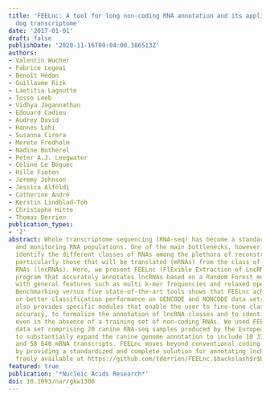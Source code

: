 ```yaml
---
title: 'FEELnc: A tool for long non-coding RNA annotation and its application to the
  dog transcriptome'
date: '2017-01-01'
draft: false
publishDate: '2020-11-16T09:04:00.386513Z'
authors:
- Valentin Wucher
- Fabrice Legeai
- Benoît Hédan
- Guillaume Rizk
- Laetitia Lagoutte
- Tosso Leeb
- Vidhya Jagannathan
- Edouard Cadieu
- Audrey David
- Hannes Lohi
- Susanna Cirera
- Merete Fredholm
- Nadine Botherel
- Peter A.J. Leegwater
- Céline Le Béguec
- Hille Fieten
- Jeremy Johnson
- Jessica Alföldi
- Catherine André
- Kerstin Lindblad-Toh
- Christophe Hitte
- Thomas Derrien
publication_types:
- '2'
abstract: Whole transcriptome sequencing (RNA-seq) has become a standard for cataloguing
  and monitoring RNA populations. One of the main bottlenecks, however, is to correctly
  identify the different classes of RNAs among the plethora of reconstructed transcripts,
  particularly those that will be translated (mRNAs) from the class of long non-coding
  RNAs (lncRNAs). Here, we present FEELnc (FlExible Extraction of LncRNAs), an alignment-free
  program that accurately annotates lncRNAs based on a Random Forest model trained
  with general features such as multi k-mer frequencies and relaxed open reading frames.
  Benchmarking versus five state-of-the-art tools shows that FEELnc achieves similar
  or better classification performance on GENCODE and NONCODE data sets. The program
  also provides specific modules that enable the user to fine-tune classification
  accuracy, to formalize the annotation of lncRNA classes and to identify lncRNAs
  even in the absence of a training set of non-coding RNAs. We used FEELnc on a real
  data set comprising 20 canine RNA-seq samples produced by the European LUPA consortium
  to substantially expand the canine genome annotation to include 10 374 novel lncRNAs
  and 58 640 mRNA transcripts. FEELnc moves beyond conventional coding potential classifiers
  by providing a standardized and complete solution for annotating lncRNAs and is
  freely available at https://github.com/tderrien/FEELnc.$backslash$r$backslash$n
featured: true
publication: '*Nucleic Acids Research*'
doi: 10.1093/nar/gkw1306
---
```


